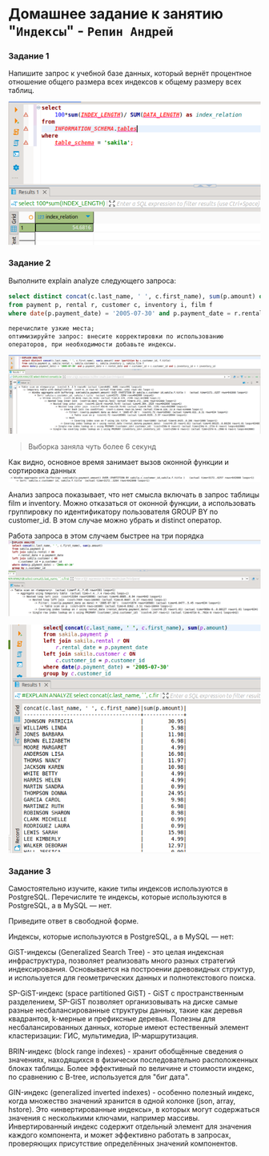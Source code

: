 # Домашнее задание к занятию "`Индексы`" - `Репин Андрей`

### Задание 1

Напишите запрос к учебной базе данных, который вернёт процентное отношение общего размера всех индексов к общему размеру всех таблиц.


![img](https://github.com/RepinAndrey/index/blob/main/img/1.png)

### Задание 2

Выполните explain analyze следующего запроса:
```sql
select distinct concat(c.last_name, ' ', c.first_name), sum(p.amount) over (partition by c.customer_id, f.title)
from payment p, rental r, customer c, inventory i, film f
where date(p.payment_date) = '2005-07-30' and p.payment_date = r.rental_date and r.customer_id = c.customer_id and i.inventory_id = r.inventory_id
```

    перечислите узкие места;
    оптимизируйте запрос: внесите корректировки по использованию операторов, при необходимости добавьте индексы.


![img](https://github.com/RepinAndrey/index/blob/main/img/2.png)
>  Выборка заняла чуть более 6 секунд

Как видно, основное время занимает вызов оконной функции и сортировка данных
![img](https://github.com/RepinAndrey/index/blob/main/img/3.png)

Анализ запроса показывает, что нет смысла включать в запрос таблицы film и inventory.
Можно отказаться от оконной функции, а использовать группировку по идентификатору пользователя
GROUP BY по customer_id. В этом случае можно убрать и distinct оператор.

Работа запроса в этом случаем быстрее на  три порядка 
![img](https://github.com/RepinAndrey/index/blob/main/img/6.png)


![img](https://github.com/RepinAndrey/index/blob/main/img/4.png)

### Задание 3

Самостоятельно изучите, какие типы индексов используются в PostgreSQL. Перечислите те индексы, которые используются в PostgreSQL, а в MySQL — нет.

Приведите ответ в свободной форме.


Индексы, которые используются в PostgreSQL, а в MySQL — нет:

GiST-индексы (Generalized Search Tree) - это целая индексная инфраструктура, позволяет реализовать много разных стратегий индексирования. Основывается на построении древовидных структур, и используется для геометрических данных и полнотекстового поиска.

SP-GiST-индекс (space partitioned GiST) - GiST с пространственным разделением, SP-GiST позволяет организовывать на диске самые разные несбалансированные структуры данных, такие как деревья квадрантов, k-мерные и префиксные деревья. Полезны для несбалансированных данных, которые имеют естественный элемент кластеризации: ГИС, мультимедиа, IP-маршрутизация.

BRIN-индекс (block range indexes) - хранит обобщённые сведения о значениях, находящихся в физически последовательно расположенных блоках таблицы. Более эффективный по величине и стоимости индекс, по сравнению с B-tree, используется для "биг дата".

GIN-индекс (generalized inverted indexes) - особенно полезный индекс, когда множество значений хранится в одной колонке (json, array, hstore). Это «инвертированные индексы», в которых могут содержаться значения с несколькими ключами, например массивы. Инвертированный индекс содержит отдельный элемент для значения каждого компонента, и может эффективно работать в запросах, проверяющих присутствие определённых значений компонентов.



